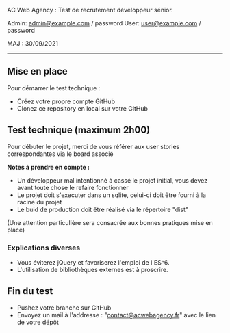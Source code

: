 AC Web Agency : Test de recrutement développeur sénior.

Admin: admin@example.com / password
User: user@example.com / password



MAJ : 30/09/2021
*****************************************************************

## Mise en place

Pour démarrer le test technique :

- Créez votre propre compte GitHub
- Clonez ce repository en local sur votre GitHub

## Test technique (maximum 2h00)

Pour débuter le projet, merci de vous référer aux user stories correspondantes via le board associé

**Notes à prendre en compte :**

- Un développeur mal intentionné à cassé le projet initial, vous devez avant toute chose le refaire fonctionner
- Le projet doit s'executer dans un sqlite, celui-ci doit être fourni à la racine du projet
- Le buid de production doit être réalisé via le répertoire "dist"

(Une attention particulière sera consacrée aux bonnes pratiques mise en place)

### Explications diverses

- Vous éviterez jQuery et favoriserez l'emploi de l'ES^6.
- L'utilisation de bibliothèques externes est à proscrire. 

## Fin du test

- Pushez votre branche sur GitHub
- Envoyez un mail à l'addresse : "contact@acwebagency.fr" avec le lien de votre dépôt
